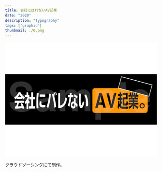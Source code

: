 ```yaml
---
title: 会社にばれないAV起業
date: "2020"
description: "Typography"
tags: ['graphic']
thumbnail: ./0.png
---
```


![1](./1.png)

クラウドソーシングにて制作。